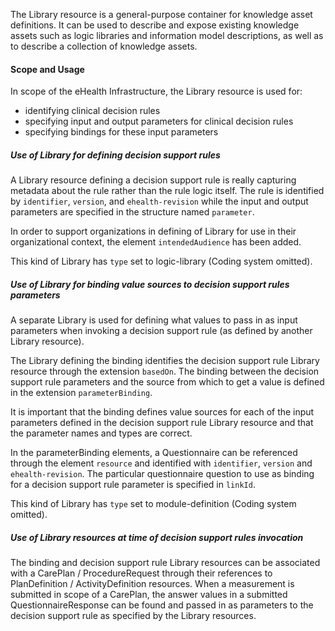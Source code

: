 The Library resource is a general-purpose container for knowledge asset definitions.
It can be used to describe and expose existing knowledge assets such as logic libraries
and information model descriptions, as well as to describe a collection of knowledge assets.

#### Scope and Usage

In scope of the eHealth Infrastructure, the Library resource is used for:

* identifying clinical decision rules
* specifying input and output parameters for clinical decision rules 
* specifying bindings for these input parameters

##### Use of Library for defining decision support rules

A Library resource defining a decision support rule is really capturing metadata about
the rule rather than the rule logic itself. The rule is identified by `identifier`, `version`,
and `ehealth-revision` while the input and output parameters are specified in the structure named `parameter`.

In order to support organizations in defining of Library for use in their organizational context,
the element `intendedAudience` has been added.

This kind of Library has `type` set to logic-library (Coding system omitted).

##### Use of Library for binding value sources to decision support rules parameters

A separate Library is used for defining what values to pass in as input parameters when
invoking a decision support rule (as defined by another Library resource).

The Library defining the binding identifies the decision support rule Library resource
through the extension `basedOn`. The binding between the decision support rule parameters and 
the source from which to get a value is defined in the extension `parameterBinding`.

It is important that the binding defines value sources for each of the input parameters
defined in the decision support rule Library resource and that the parameter names and
types are correct.

In the parameterBinding elements, a Questionnaire can be referenced through the element
`resource` and identified with `identifier`, `version` and `ehealth-revision`. The particular questionnaire
question to use as binding for a decision support rule parameter is specified in `linkId`.

This kind of Library has `type` set to module-definition (Coding system omitted).

##### Use of Library resources at time of decision support rules invocation

The binding and decision support rule Library resources can be associated with a CarePlan /
ProcedureRequest through their references to PlanDefinition / ActivityDefinition resources.
When a measurement is submitted in scope of a CarePlan, the answer values in a submitted
QuestionnaireResponse can be found and passed in as parameters to the decision support rule
as specified by the Library resources. 
